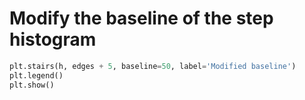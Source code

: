 # Modify the baseline of the step histogram

```python
plt.stairs(h, edges + 5, baseline=50, label='Modified baseline')
plt.legend()
plt.show()
```
